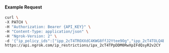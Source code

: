 <!-- Code generated for API Clients. DO NOT EDIT. -->

#### Example Request

```bash
curl \
-X PATCH \
-H "Authorization: Bearer {API_KEY}" \
-H "Content-Type: application/json" \
-H "Ngrok-Version: 2" \
-d '{"ip_policy_ids":["ipp_2cT4TROXXdC4KWG8ffJ2Ytee9Og","ipp_2cT4TOLQ4BUbSASYEUmEu42jiw7"]}' \
https://api.ngrok.com/ip_restrictions/ipx_2cT4TPpDDM0RwXpIFdQsyR2v2CY
```

